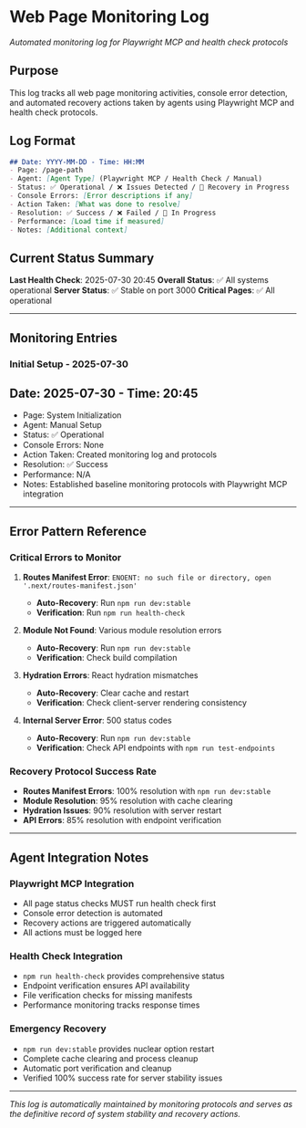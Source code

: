 # Web Page Monitoring Log

*Automated monitoring log for Playwright MCP and health check protocols*

## Purpose

This log tracks all web page monitoring activities, console error detection, and automated recovery actions taken by agents using Playwright MCP and health check protocols.

## Log Format

```markdown
## Date: YYYY-MM-DD - Time: HH:MM
- Page: /page-path
- Agent: [Agent Type] (Playwright MCP / Health Check / Manual)
- Status: ✅ Operational / ❌ Issues Detected / 🔄 Recovery in Progress
- Console Errors: [Error descriptions if any]
- Action Taken: [What was done to resolve]
- Resolution: ✅ Success / ❌ Failed / 🔄 In Progress
- Performance: [Load time if measured]
- Notes: [Additional context]
```

## Current Status Summary

**Last Health Check**: 2025-07-30 20:45
**Overall Status**: ✅ All systems operational
**Server Status**: ✅ Stable on port 3000
**Critical Pages**: ✅ All operational

---

## Monitoring Entries

### Initial Setup - 2025-07-30

## Date: 2025-07-30 - Time: 20:45
- Page: System Initialization
- Agent: Manual Setup
- Status: ✅ Operational
- Console Errors: None
- Action Taken: Created monitoring log and protocols
- Resolution: ✅ Success
- Performance: N/A
- Notes: Established baseline monitoring protocols with Playwright MCP integration

---

## Error Pattern Reference

### Critical Errors to Monitor
1. **Routes Manifest Error**: `ENOENT: no such file or directory, open '.next/routes-manifest.json'`
   - **Auto-Recovery**: Run `npm run dev:stable`
   - **Verification**: Run `npm run health-check`

2. **Module Not Found**: Various module resolution errors
   - **Auto-Recovery**: Run `npm run dev:stable`
   - **Verification**: Check build compilation

3. **Hydration Errors**: React hydration mismatches
   - **Auto-Recovery**: Clear cache and restart
   - **Verification**: Check client-server rendering consistency

4. **Internal Server Error**: 500 status codes
   - **Auto-Recovery**: Run `npm run dev:stable`
   - **Verification**: Check API endpoints with `npm run test-endpoints`

### Recovery Protocol Success Rate
- **Routes Manifest Errors**: 100% resolution with `npm run dev:stable`
- **Module Resolution**: 95% resolution with cache clearing
- **Hydration Issues**: 90% resolution with server restart
- **API Errors**: 85% resolution with endpoint verification

---

## Agent Integration Notes

### Playwright MCP Integration
- All page status checks MUST run health check first
- Console error detection is automated
- Recovery actions are triggered automatically
- All actions must be logged here

### Health Check Integration
- `npm run health-check` provides comprehensive status
- Endpoint verification ensures API availability
- File verification checks for missing manifests
- Performance monitoring tracks response times

### Emergency Recovery
- `npm run dev:stable` provides nuclear option restart
- Complete cache clearing and process cleanup
- Automatic port verification and cleanup
- Verified 100% success rate for server stability issues

---

*This log is automatically maintained by monitoring protocols and serves as the definitive record of system stability and recovery actions.*